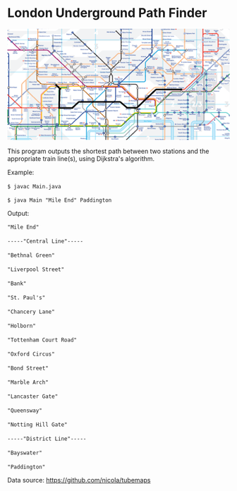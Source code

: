 # London Underground Path Finder

![](images/underground.png)

This program outputs the shortest path between two stations and the appropriate train line(s),
using Dijkstra's algorithm. 

Example:
 
```$ javac Main.java```

```$ java Main "Mile End" Paddington```

Output:

```
"Mile End"

-----"Central Line"-----

"Bethnal Green"

"Liverpool Street"

"Bank"

"St. Paul's"

"Chancery Lane"

"Holborn"

"Tottenham Court Road"

"Oxford Circus"

"Bond Street"

"Marble Arch"

"Lancaster Gate"

"Queensway"

"Notting Hill Gate"

-----"District Line"-----

"Bayswater"

"Paddington"
```


Data source: https://github.com/nicola/tubemaps

